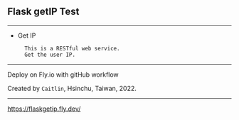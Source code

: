 

Flask getIP Test
---

---
* Get IP 
 
        This is a RESTful web service.
        Get the user IP.
        

---

Deploy on Fly.io with gitHub workflow

Created by `Caitlin`, Hsinchu, Taiwan, 2022.

---

https://flaskgetip.fly.dev/







